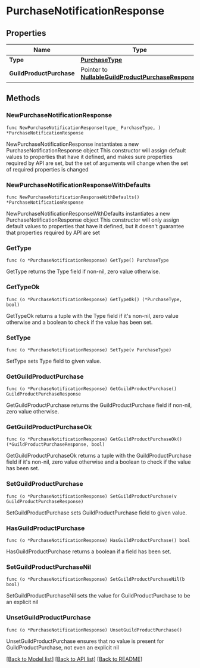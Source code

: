 # PurchaseNotificationResponse

## Properties

Name | Type | Description | Notes
------------ | ------------- | ------------- | -------------
**Type** | [**PurchaseType**](PurchaseType.md) |  | 
**GuildProductPurchase** | Pointer to [**NullableGuildProductPurchaseResponse**](GuildProductPurchaseResponse.md) |  | [optional] 

## Methods

### NewPurchaseNotificationResponse

`func NewPurchaseNotificationResponse(type_ PurchaseType, ) *PurchaseNotificationResponse`

NewPurchaseNotificationResponse instantiates a new PurchaseNotificationResponse object
This constructor will assign default values to properties that have it defined,
and makes sure properties required by API are set, but the set of arguments
will change when the set of required properties is changed

### NewPurchaseNotificationResponseWithDefaults

`func NewPurchaseNotificationResponseWithDefaults() *PurchaseNotificationResponse`

NewPurchaseNotificationResponseWithDefaults instantiates a new PurchaseNotificationResponse object
This constructor will only assign default values to properties that have it defined,
but it doesn't guarantee that properties required by API are set

### GetType

`func (o *PurchaseNotificationResponse) GetType() PurchaseType`

GetType returns the Type field if non-nil, zero value otherwise.

### GetTypeOk

`func (o *PurchaseNotificationResponse) GetTypeOk() (*PurchaseType, bool)`

GetTypeOk returns a tuple with the Type field if it's non-nil, zero value otherwise
and a boolean to check if the value has been set.

### SetType

`func (o *PurchaseNotificationResponse) SetType(v PurchaseType)`

SetType sets Type field to given value.


### GetGuildProductPurchase

`func (o *PurchaseNotificationResponse) GetGuildProductPurchase() GuildProductPurchaseResponse`

GetGuildProductPurchase returns the GuildProductPurchase field if non-nil, zero value otherwise.

### GetGuildProductPurchaseOk

`func (o *PurchaseNotificationResponse) GetGuildProductPurchaseOk() (*GuildProductPurchaseResponse, bool)`

GetGuildProductPurchaseOk returns a tuple with the GuildProductPurchase field if it's non-nil, zero value otherwise
and a boolean to check if the value has been set.

### SetGuildProductPurchase

`func (o *PurchaseNotificationResponse) SetGuildProductPurchase(v GuildProductPurchaseResponse)`

SetGuildProductPurchase sets GuildProductPurchase field to given value.

### HasGuildProductPurchase

`func (o *PurchaseNotificationResponse) HasGuildProductPurchase() bool`

HasGuildProductPurchase returns a boolean if a field has been set.

### SetGuildProductPurchaseNil

`func (o *PurchaseNotificationResponse) SetGuildProductPurchaseNil(b bool)`

 SetGuildProductPurchaseNil sets the value for GuildProductPurchase to be an explicit nil

### UnsetGuildProductPurchase
`func (o *PurchaseNotificationResponse) UnsetGuildProductPurchase()`

UnsetGuildProductPurchase ensures that no value is present for GuildProductPurchase, not even an explicit nil

[[Back to Model list]](../README.md#documentation-for-models) [[Back to API list]](../README.md#documentation-for-api-endpoints) [[Back to README]](../README.md)



